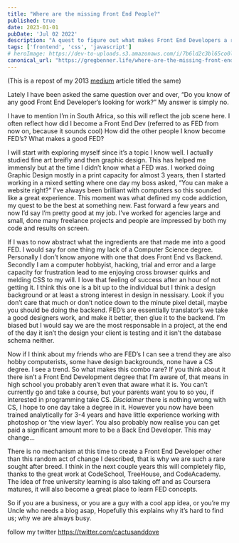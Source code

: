 ```yaml
---
title: "Where are the missing Front End People?"
published: true
date: 2023-01-01
pubDate: 'Jul 02 2022'
description: "A quest to figure out what makes Front End Developers a rare commodity."
tags: ['frontend', 'css', 'javascript']
# heroImage: https://dev-to-uploads.s3.amazonaws.com/i/7b6ld2c3bl65co0l6d5t.png
canonical_url: "https://gregbenner.life/where-are-the-missing-front-end-people/"
---
```


(This is a repost of my 2013 <a href="https://medium.com/@gregbenner/where-are-the-missing-front-end-people-d12bbb3ac785">medium</a> article titled the same)

Lately I have been asked the same question over and over, “Do you know of any good Front End Developer’s looking for work?” My answer is simply no.

I have to mention I’m in South Africa, so this will reflect the job scene here. I often reflect how did I become a Front End Dev (referred to as FED from now on, because it sounds cool) How did the other people I know become FED’s? What makes a good FED?

I will start with exploring myself since it’s a topic I know well. I actually studied fine art breifly and then graphic design. This has helped me immensly but at the time I didn’t know what a FED was. I worked doing Graphic Design mostly in a print capacity for almost 3 years, then I started working in a mixed setting where one day my boss asked, “You can make a website right?” I’ve always been brilliant with computers so this sounded like a great experience. This moment was what defined my code addiction, my quest to be the best at something new. Fast forward a few years and now I’d say I’m pretty good at my job. I’ve worked for agencies large and small, done many freelance projects and people are impressed by both my code and results on screen.

If I was to now abstract what the ingredients are that made me into a good FED. I would say for one thing my lack of a Computer Science degree. Personally I don’t know anyone with one that does Front End vs Backend. Secondly I am a computer hobbyist, hacking, trial and error and a large capacity for frustration lead to me enjoying cross browser quirks and melding CSS to my will. I love that feeling of success after an hour of not getting it. I think this one is a bit up to the individual but I think a design background or at least a strong interest in design in nessisary. Look if you don’t care that much or don’t notice down to the minute pixel detail, maybe you should be doing the backend. FED’s are essentially translator’s we take a good designers work, and make it better, then glue it to the backend. I’m biased but I would say we are the most responsable in a project, at the end of the day it isn’t the design your client is testing and it isn’t the database schema neither.

Now if I think about my friends who are FED’s I can see a trend they are also hobby computerists, some have design backgrounds, none have a CS degree. I see a trend. So what makes this combo rare? If you think about it there isn’t a Front End Development degree that I’m aware of, that means in high school you probably aren’t even that aware what it is. You can’t currently go and take a course, but your parents want you to so you, if interested in programming take CS. *Disclaimer* there is nothing wrong with CS, I hope to one day take a degree in it. However you now have been trained analytically for 3-4 years and have little experience working with photoshop or ‘the view layer’. You also probably now realise you can get paid a significant amount more to be a Back End Developer. This may change…

There is no mechanism at this time to create a Front End Developer other than this random act of change I described, that is why we are such a rare sought after breed. I think in the next couple years this will completely flip, thanks to the great work at CodeSchool, TreeHouse, and CodeAcademy. The idea of free university learning is also taking off and as Coursera matures, it will also become a great place to learn FED concepts.

So if you are a business, or you are a guy with a cool app idea, or you’re my Uncle who needs a blog asap, Hopefully this explains why it’s hard to find us; why we are always busy.

follow my twitter https://twitter.com/cactusanddove

